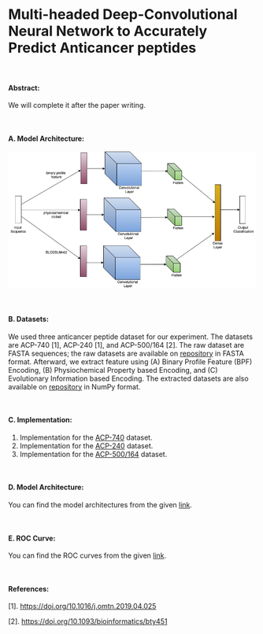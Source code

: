 # Multi-headed Deep-Convolutional Neural Network to Accurately Predict Anticancer peptides

&nbsp;

#### Abstract:
We will complete it after the paper writing.

&nbsp;

#### A. Model Architecture:
![Model-Image](https://github.com/mrzResearchArena/ACP/blob/master/CNN-model.png "Multi-headed Deep-CNN")

&nbsp;

#### B. Datasets:
We used three anticancer peptide dataset for our experiment. The datasets are ACP-740 [1], ACP-240 [1], and ACP-500/164 [2].
The raw dataset are FASTA sequences; the raw datasets are available on [repository](https://github.com/mrzResearchArena/Anticancer-Peptides-CNN/tree/master/Datasets-FASTA) in FASTA format. Afterward, we extract feature using (A) Binary Profile Feature (BPF) Encoding, (B) Physiochemical Property based Encoding, and (C) Evolutionary Information based Encoding. The extracted datasets are also available on [repository](https://github.com/mrzResearchArena/Anticancer-Peptides-CNN/tree/master/Datasets-NumPy) in NumPy format.

&nbsp;

#### C. Implementation:
1. Implementation for the [ACP-740](https://github.com/mrzResearchArena/Anticancer-Peptides-CNN/blob/master/Codes/ACP-740-ROC.ipynb) dataset.
2. Implementation for the [ACP-240](https://github.com/mrzResearchArena/Anticancer-Peptides-CNN/blob/master/Codes/ACP-240-ROC.ipynb) dataset.
3. Implementation for the [ACP-500/164](https://github.com/mrzResearchArena/Anticancer-Peptides-CNN/blob/master/Codes/ACP-500-164-ROC.ipynb) dataset.

&nbsp;

#### D. Model Architecture:
You can find the model architectures from the given [link](https://github.com/mrzResearchArena/Anticancer-Peptides-CNN/tree/master/Model-Architecture).

&nbsp;

#### E. ROC Curve:
You can find the ROC curves from the given [link](https://github.com/mrzResearchArena/Anticancer-Peptides-CNN/tree/master/ROC-Curve).

&nbsp;

#### References:
[1]. https://doi.org/10.1016/j.omtn.2019.04.025

[2]. https://doi.org/10.1093/bioinformatics/bty451
